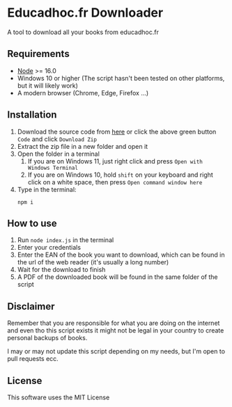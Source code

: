 # Educadhoc.fr Downloader

A tool to download all your books from educadhoc.fr

## Requirements

- [Node](https://nodejs.org/it/) >= 16.0
- Windows 10 or higher (The script hasn't been tested on other platforms, but it will likely work)
- A modern browser (Chrome, Edge, Firefox ...)

## Installation

1. Download the source code from [here](https://github.com/Leone25/educadhoc-downloader/archive/refs/heads/main.zip) or click the above green button `Code` and click `Download Zip`
2. Extract the zip file in a new folder and open it
3. Open the folder in a terminal
   1. If you are on Windows 11, just right click and press `Open with Windows Terminal`
   2. If you are on Windows 10, hold `shift` on your keyboard and right click on a white space, then press `Open command window here`
4. Type in the terminal:
   ```shell
   npm i
   ```

## How to use

1. Run `node index.js` in the terminal
2. Enter your credentials
3. Enter the EAN of the book you want to download, which can be found in the url of the web reader (it's usually a long number)
4. Wait for the download to finish
5. A PDF of the downloaded book will be found in the same folder of the script

## Disclaimer

Remember that you are responsible for what you are doing on the internet and even tho this script exists it might not be legal in your country to create personal backups of books.

I may or may not update this script depending on my needs, but I'm open to pull requests ecc.

## License

This software uses the MIT License
